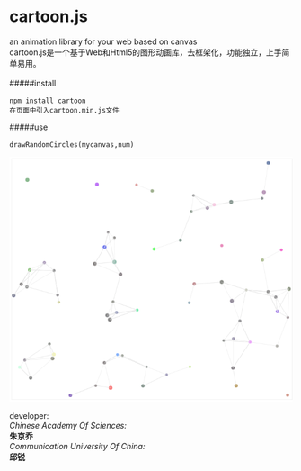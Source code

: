 # cartoon.js
an animation library for your web based on canvas</br>
cartoon.js是一个基于Web和Html5的图形动画库，去框架化，功能独立，上手简单易用。</br>
</br>
#####install
```
npm install cartoon
在页面中引入cartoon.min.js文件
```
#####use
```
drawRandomCircles(mycanvas,num)
```
![examples](./examples/randomCircles.png "example") 

developer:</br>
	_Chinese Academy Of Sciences:</br>_
	**朱京乔**</br>
	_Communication University Of China:</br>_
	**邱锐**</br>
